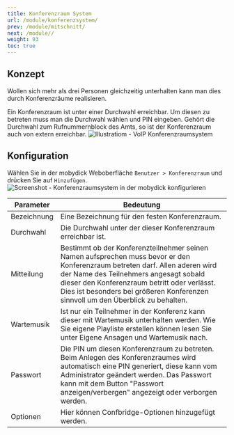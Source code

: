 ```yaml
---
title: Konferenzraum System
url: /module/konferenzsystem/
prev: /module/mitschnitt/
next: /module//
weight: 93
toc: true
---
```


## Konzept
Wollen sich mehr als drei Personen gleichzeitig unterhalten kann man dies durch Konferenzräume realisieren.

Ein Konferenzraum ist unter einer Durchwahl erreichbar. Um diesen zu betreten muss man die Durchwahl wählen und PIN eingeben.
Gehört die Durchwahl zum Rufnummernblock des Amts, so ist der Konferenzraum auch von extern erreichbar.
![Illustratiom - VoIP Konferenzraumsystem](../../images/meetme.png?width=60% "VoIP Konferenzraumsystem")

## Konfiguration
Wählen Sie in der mobydick Weboberfläche `Benutzer > Konferenzraum` und drücken Sie auf `Hinzufügen`.
![Screenshot - Konferenzraumsystem in der mobydick konfigurieren](../../images/meetme_mobydick.png?width=90% "Konferenzraumsystem konfigurieren")

|Parameter|Bedeutung|
|---------|---------|
|Bezeichnung|Eine Bezeichnung für den festen Konferenzraum.|
|Durchwahl|	Die Durchwahl unter der dieser Konferenzraum erreichbar ist.
|Mitteilung	|Bestimmt ob der Konferenzteilnehmer seinen Namen aufsprechen muss bevor er den Konferenzraum betreten darf. Allen aderen wird der Name des Teilnehmers angesagt sobald dieser den Konferenzraum betritt oder verlässt. Dies ist besonders bei größeren Konferenzen sinnvoll um den Überblick zu behalten.|
|Wartemusik	|Ist nur ein Teilnehmer in der Konferenz kann dieser mit Wartemusik unterhalten werden. Wie Sie eigene Playliste erstellen können lesen Sie unter Eigene Ansagen und Wartemusik nach.|
|Passwort	|Die PIN um diesen Konferenzraum zu betreten. Beim Anlegen des Konferenzraumes wird automatisch eine PIN generiert, diese kann vom Administrator geändert werden. Das Passwort kann mit dem Button "Passwort anzeigen/verbergen" angezeigt oder verborgen werden.|
|Optionen|	Hier können Confbridge-Optionen hinzugefügt werden.|